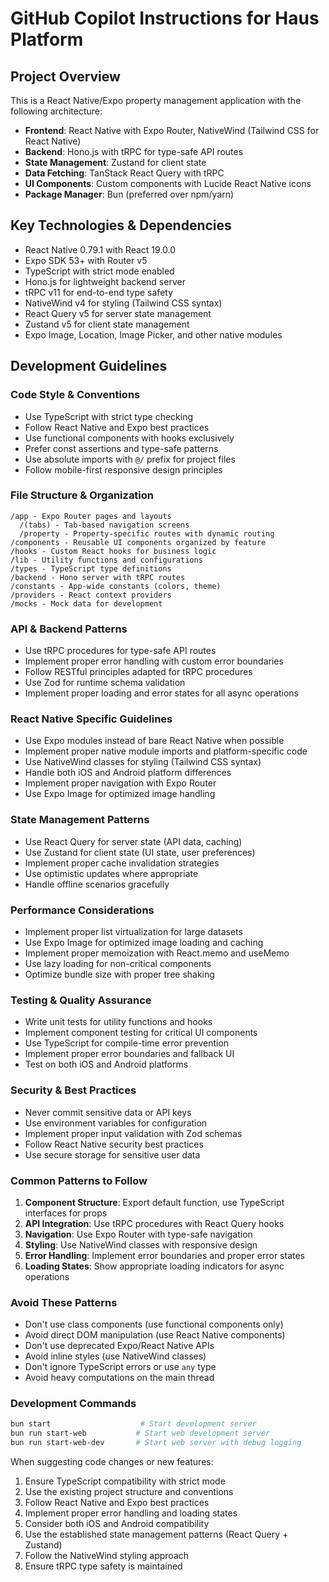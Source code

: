 # GitHub Copilot Instructions for Haus Platform

## Project Overview
This is a React Native/Expo property management application with the following architecture:
- **Frontend**: React Native with Expo Router, NativeWind (Tailwind CSS for React Native)
- **Backend**: Hono.js with tRPC for type-safe API routes
- **State Management**: Zustand for client state
- **Data Fetching**: TanStack React Query with tRPC
- **UI Components**: Custom components with Lucide React Native icons
- **Package Manager**: Bun (preferred over npm/yarn)

## Key Technologies & Dependencies
- React Native 0.79.1 with React 19.0.0
- Expo SDK 53+ with Router v5
- TypeScript with strict mode enabled
- Hono.js for lightweight backend server
- tRPC v11 for end-to-end type safety
- NativeWind v4 for styling (Tailwind CSS syntax)
- React Query v5 for server state management
- Zustand v5 for client state management
- Expo Image, Location, Image Picker, and other native modules

## Development Guidelines

### Code Style & Conventions
- Use TypeScript with strict type checking
- Follow React Native and Expo best practices
- Use functional components with hooks exclusively
- Prefer const assertions and type-safe patterns
- Use absolute imports with `@/` prefix for project files
- Follow mobile-first responsive design principles

### File Structure & Organization
```
/app - Expo Router pages and layouts
  /(tabs) - Tab-based navigation screens
  /property - Property-specific routes with dynamic routing
/components - Reusable UI components organized by feature
/hooks - Custom React hooks for business logic
/lib - Utility functions and configurations
/types - TypeScript type definitions
/backend - Hono server with tRPC routes
/constants - App-wide constants (colors, theme)
/providers - React context providers
/mocks - Mock data for development
```

### API & Backend Patterns
- Use tRPC procedures for type-safe API routes
- Implement proper error handling with custom error boundaries
- Follow RESTful principles adapted for tRPC procedures
- Use Zod for runtime schema validation
- Implement proper loading and error states for all async operations

### React Native Specific Guidelines
- Use Expo modules instead of bare React Native when possible
- Implement proper native module imports and platform-specific code
- Use NativeWind classes for styling (Tailwind CSS syntax)
- Handle both iOS and Android platform differences
- Implement proper navigation with Expo Router
- Use Expo Image for optimized image handling

### State Management Patterns
- Use React Query for server state (API data, caching)
- Use Zustand for client state (UI state, user preferences)
- Implement proper cache invalidation strategies
- Use optimistic updates where appropriate
- Handle offline scenarios gracefully

### Performance Considerations
- Implement proper list virtualization for large datasets
- Use Expo Image for optimized image loading and caching
- Implement proper memoization with React.memo and useMemo
- Use lazy loading for non-critical components
- Optimize bundle size with proper tree shaking

### Testing & Quality Assurance
- Write unit tests for utility functions and hooks
- Implement component testing for critical UI components
- Use TypeScript for compile-time error prevention
- Implement proper error boundaries and fallback UI
- Test on both iOS and Android platforms

### Security & Best Practices
- Never commit sensitive data or API keys
- Use environment variables for configuration
- Implement proper input validation with Zod schemas
- Follow React Native security best practices
- Use secure storage for sensitive user data

### Common Patterns to Follow
1. **Component Structure**: Export default function, use TypeScript interfaces for props
2. **API Integration**: Use tRPC procedures with React Query hooks
3. **Navigation**: Use Expo Router with type-safe navigation
4. **Styling**: Use NativeWind classes with responsive design
5. **Error Handling**: Implement error boundaries and proper error states
6. **Loading States**: Show appropriate loading indicators for async operations

### Avoid These Patterns
- Don't use class components (use functional components only)
- Avoid direct DOM manipulation (use React Native components)
- Don't use deprecated Expo/React Native APIs
- Avoid inline styles (use NativeWind classes)
- Don't ignore TypeScript errors or use `any` type
- Avoid heavy computations on the main thread

### Development Commands
```bash
bun start                    # Start development server
bun run start-web           # Start web development server
bun run start-web-dev       # Start web server with debug logging
```

When suggesting code changes or new features:
1. Ensure TypeScript compatibility with strict mode
2. Use the existing project structure and conventions
3. Follow React Native and Expo best practices
4. Implement proper error handling and loading states
5. Consider both iOS and Android compatibility
6. Use the established state management patterns (React Query + Zustand)
7. Follow the NativeWind styling approach
8. Ensure tRPC type safety is maintained